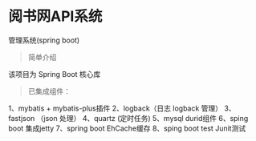 # 阅书网API系统

管理系统(spring boot)

> 简单介绍

该项目为 Spring Boot 核心库

> 已集成组件：

1、mybatis + mybatis-plus插件 
2、logback（日志 logback 管理）
3、fastjson （json 处理）
4、quartz (定时任务)
5、mysql durid组件
6、sping boot 集成jetty
7、spring boot EhCache缓存 
8、sping boot test Junit测试
